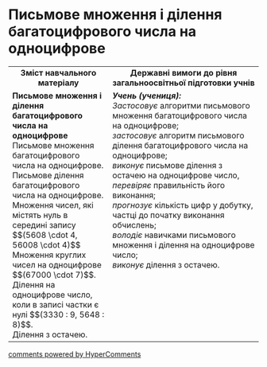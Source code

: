 <div id="hypercomments_widget" class="js-hypercomments-widget invisible"></div>

# Письмове множення і ділення  багатоцифрового числа на одноцифрове
<table>
  <tr>
    <td width="40%" align="center"><b>Зміст навчального матеріалу<b></td>
    <td width="60%" align="center"><b>Державні вимоги до рівня загальноосвітньої підготовки учнів</b></td>
  </tr>
  <tr>
    <td width="40%" style="vertical-align:top !important;"><b>Письмове множення і ділення  багатоцифрового числа на одноцифрове</b><br>
Письмове множення багатоцифрового числа на одноцифрове.<br> 
Письмове ділення багатоцифрового числа на одноцифрове. <br>
Множення чисел, які містять нуль в середині запису $$(5608 \cdot 4, 56008 \cdot 4)$$<br>
Множення круглих чисел на одноцифрове $$(67000 \cdot 7)$$.<br>
Ділення на одноцифрове число, коли в записі частки є нулі $$(3330 : 9, 5648 : 8)$$.<br>
Ділення з остачею.<br></td>
    <td width="60%" style="vertical-align:top !important;"><i><b>Учень (учениця):</b></i><br>
<i>Застосовує</i> алгоритми письмового множення багатоцифрового числа на одноцифрове;<br>
<i>застосовує</i> алгоритм письмового ділення багатоцифрового числа на одноцифрове;<br>
<i>виконує</i> письмове ділення з остачею на одноцифрове число, <i>перевіряє</i> правильність його виконання;<br>
<i>прогнозує</i> кількість цифр у добутку, частці до початку виконання обчислень;<br>
<i>володіє</i> навичками письмового множення і ділення на одноцифрове число;<br>
<i>виконує</i> ділення з остачею.<br></td>
  </tr>
</table>

<div class="js-hypercomments-container">
    <a href="http://hypercomments.com" class="hc-link" title="comments widget">comments powered by HyperComments</a>
</div>